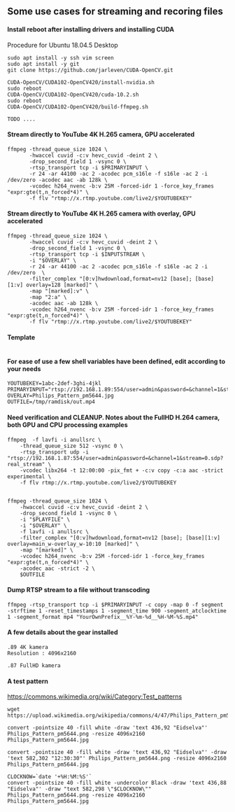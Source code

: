 ## Some use cases for streaming and recoring files

#### Install reboot after installing drivers and installing CUDA
Procedure for Ubuntu 18.04.5 Desktop
```console
sudo apt install -y ssh vim screen
sudo apt install -y git
git clone https://github.com/jarleven/CUDA-OpenCV.git

CUDA-OpenCV/CUDA102-OpenCV420/install-nvidia.sh
sudo reboot
CUDA-OpenCV/CUDA102-OpenCV420/cuda-10.2.sh
sudo reboot
CUDA-OpenCV/CUDA102-OpenCV420/build-ffmpeg.sh
	
TODO ....

```

#### Stream directly to YouTube 4K H.265 camera, GPU accelerated 
```console
ffmpeg -thread_queue_size 1024 \
       -hwaccel cuvid -c:v hevc_cuvid -deint 2 \
       -drop_second_field 1 -vsync 0 \
       -rtsp_transport tcp -i $PRIMARYINPUT \
       -r 24 -ar 44100 -ac 2 -acodec pcm_s16le -f s16le -ac 2 -i /dev/zero -acodec aac -ab 128k \
       -vcodec h264_nvenc -b:v 25M -forced-idr 1 -force_key_frames "expr:gte(t,n_forced*4)" \
       -f flv "rtmp://x.rtmp.youtube.com/live2/$YOUTUBEKEY"
```
#### Stream directly to YouTube 4K H.265 camera with overlay, GPU accelerated
```console
ffmpeg -thread_queue_size 1024 \
       -hwaccel cuvid -c:v hevc_cuvid -deint 2 \
       -drop_second_field 1 -vsync 0 \
       -rtsp_transport tcp -i $INPUTSTREAM \
       -i "$OVERLAY" \
       -r 24 -ar 44100 -ac 2 -acodec pcm_s16le -f s16le -ac 2 -i /dev/zero  \
       -filter_complex "[0:v]hwdownload,format=nv12 [base]; [base][1:v] overlay=128 [marked]" \
       -map "[marked]:v" \
       -map "2:a" \
       -acodec aac -ab 128k \
       -vcodec h264_nvenc -b:v 25M -forced-idr 1 -force_key_frames "expr:gte(t,n_forced*4)" \
       -f flv "rtmp://x.rtmp.youtube.com/live2/$YOUTUBEKEY"
```


#### Template
```console

```



#### For ease of use a few shell variables have been defined, edit according to your needs

```console
YOUTUBEKEY=1abc-2def-3ghi-4jkl
PRIMARYINPUT="rtsp://192.168.1.89:554/user=admin&password=&channel=1&stream=0.sdp?"
OVERLAY=Philips_Pattern_pm5644.jpg
OUTFILE=/tmp/ramdisk/out.mp4

```

#### Need verification and CLEANUP. Notes about the FullHD H.264 camera, both GPU and CPU processing examples 
```console
ffmpeg	-f lavfi -i anullsrc \
	-thread_queue_size 512 -vsync 0 \
	-rtsp_transport udp -i "rtsp://192.168.1.87:554/user=admin&password=&channel=1&stream=0.sdp?real_stream" \
	-vcodec libx264 -t 12:00:00 -pix_fmt + -c:v copy -c:a aac -strict experimental \
	-f flv rtmp://x.rtmp.youtube.com/live2/$YOUTUBEKEY


ffmpeg -thread_queue_size 1024 \
    -hwaccel cuvid -c:v hevc_cuvid -deint 2 \
    -drop_second_field 1 -vsync 0 \
    -i "$PLAYFILE" \
    -i "$OVERLAY" \
    -f lavfi -i anullsrc \
    -filter_complex "[0:v]hwdownload,format=nv12 [base]; [base][1:v] overlay=main_w-overlay_w-10:10 [marked]" \
    -map "[marked]" \
    -vcodec h264_nvenc -b:v 25M -forced-idr 1 -force_key_frames "expr:gte(t,n_forced*4)" \
    -acodec aac -strict -2 \
    $OUTFILE
```

#### Dump RTSP stream to a file without transcoding
```console
ffmpeg -rtsp_transport tcp -i $PRIMARYINPUT -c copy -map 0 -f segment -strftime 1 -reset_timestamps 1 -segment_time 900 -segment_atclocktime 1 -segment_format mp4 "YourOwnPrefix__%Y-%m-%d__%H-%M-%S.mp4"
```

#### A few details about the gear installed
```
.89 4K kamera
Resolution : 4096x2160

.87 FullHD kamera
```



#### A test pattern 
https://commons.wikimedia.org/wiki/Category:Test_patterns

```console
wget https://upload.wikimedia.org/wikipedia/commons/4/47/Philips_Pattern_pm5644.png

convert -pointsize 40 -fill white -draw 'text 436,92 "Eidselva"' Philips_Pattern_pm5644.png -resize 4096x2160 Philips_Pattern_pm5644.jpg

convert -pointsize 40 -fill white -draw 'text 436,92 "Eidselva"' -draw 'text 582,302 "12:30:30"' Philips_Pattern_pm5644.png -resize 4096x2160 Philips_Pattern_pm5644.jpg

CLOCKNOW=`date '+%H:%M:%S'`
convert -pointsize 40 -fill white -undercolor Black -draw 'text 436,88 "Eidselva"' -draw "text 582,298 \"$CLOCKNOW\"" Philips_Pattern_pm5644.png -resize 4096x2160 Philips_Pattern_pm5644.jpg
```
